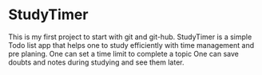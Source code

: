 # StudyTimer
This is my first project to start with git and git-hub.
StudyTimer is a simple Todo list app that helps one to study efficiently with time management and pre planing.
One can set a time limit  to complete a topic
One can save doubts and notes during studying and see them later.